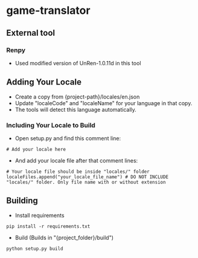 # game-translator

## External tool

### Renpy

- Used modified version of UnRen-1.0.11d in this tool

## Adding Your Locale

- Create a copy from {project-path}/locales/en.json
- Update "localeCode" and "localeName" for your language in that copy.
- The tools will detect this language automatically.

### Including Your Locale to Build

- Open setup.py and find this comment line:

```
# Add your locale here
```

- And add your locale file after that comment lines:

```
# Your locale file should be inside "locales/" folder
localeFiles.append("your_locale_file_name") # DO NOT INCLUDE "locales/" folder. Only file name with or without extension
```


## Building

- Install requirements

```
pip install -r requirements.txt
```

- Build (Builds in "{project_folder}/build")

```
python setup.py build
```